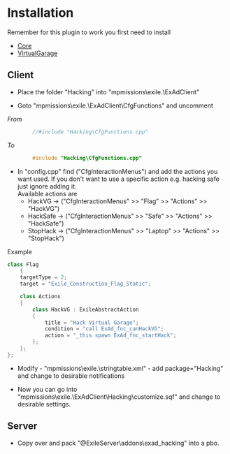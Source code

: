 # Installation

Remember for this plugin to work you first need to install  
* [Core](https://github.com/Bjanski/ExAd/blob/master/docs/core/installation.md)
* [VirtualGarage](https://github.com/Bjanski/ExAd/blob/master/docs/VirtualGarage/installation.md)
  
## Client

* Place the folder "Hacking" into "mpmissions\exile.<MAP>\ExAdClient\"  

* Goto "mpmissions\exile.<MAP>\ExAdClient\CfgFunctions" and uncomment  

_From_  
```cpp  
        //#include "Hacking\CfgFunctions.cpp"	 
```  
_To_  
```cpp  
        #include "Hacking\CfgFunctions.cpp"	
```  

* In "config.cpp" find ("CfgInteractionMenus") and add the actions you want used. If you don't want to use a specific action e.g. hacking safe just ignore adding it.  
Available actions are  
	* HackVG -> ("CfgInteractionMenus" >> "Flag" >> "Actions" >> "HackVG")
	* HackSafe -> ("CfgInteractionMenus" >> "Safe" >> "Actions" >> "HackSafe")
	* StopHack -> ("CfgInteractionMenus" >> "Laptop" >> "Actions" >> "StopHack")  
  
Example
```cpp
class Flag
	{
	targetType = 2;
	target = "Exile_Construction_Flag_Static";

	class Actions 
	{
		class HackVG : ExileAbstractAction
		{
			title = "Hack Virtual Garage";
			condition = "call ExAd_fnc_canHackVG";
			action = "_this spawn ExAd_fnc_startHack";
		};
	};
};
```  

* Modify - "mpmissions\exile.<MAP>\stringtable.xml" - add package="Hacking" and change to desirable notifications  

* Now you can go into "mpmissions\exile.<MAP>\ExAdClient\Hacking\customize.sqf" and change to desirable settings.

## Server 

* Copy over and pack "@ExileServer\addons\exad_hacking" into a pbo.